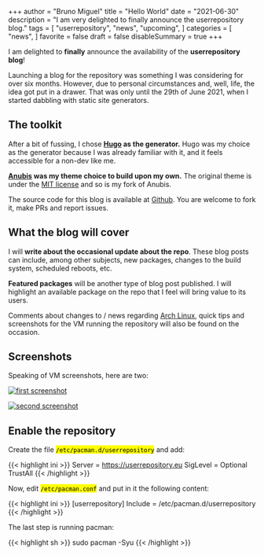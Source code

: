 +++
author = "Bruno Miguel"
title = "Hello World"
date = "2021-06-30"
description = "I am very delighted to finally announce the userrepository blog."
tags = [
    "userrepository",
    "news",
    "upcoming",
]
categories = [
    "news",
]
favorite = false
draft = false
disableSummary = true
+++

I am delighted to **finally** announce the availability of the **userrepository blog**!

Launching a blog for the repository was something I was considering for over six months. However, due to personal circumstances and, well, life, the idea got put in a drawer. That was only until the 29th of June 2021, when I started dabbling with static site generators.

## The toolkit

After a bit of fussing, I chose **[Hugo](https://gohugo.io/) as the generator.** Hugo was my choice as the generator because I was already familiar with it, and it feels accessible for a non-dev like me.

**[Anubis](https://github.com/mitrichius/hugo-theme-anubis) was my theme choice to build upon my own.** The original theme is under the [MIT license](https://github.com/Mitrichius/hugo-theme-anubis/blob/master/LICENSE) and so is my fork of Anubis.

The source code for this blog is available at [Github](https://github.com/brunomiguel/userrepository-blog). You are welcome to fork it, make PRs and report issues.

## What the blog will cover

I will **write about the occasional update about the repo**. These blog posts can include, among other subjects, new packages, changes to the build system, scheduled reboots, etc.

**Featured packages** will be another type of blog post published. I will highlight an available package on the repo that I feel will bring value to its users.

Comments about changes to / news regarding [Arch Linux](https://archlinux.org/), quick tips and screenshots for the VM running the repository will also be found on the occasion.

## Screenshots

Speaking of VM screenshots, here are two:

[![first screenshot](../../hello-world/vm1.jpg)](../../hello-world/vm1.jpg)

[![second screenshot](../../hello-world/vm2.jpg)](../../hello-world/vm2.jpg)

## Enable the repository

Create the file <mark>`/etc/pacman.d/userrepository`</mark> and add:

{{< highlight ini >}}
Server = https://userrepository.eu
SigLevel = Optional TrustAll
{{< /highlight >}}

Now, edit <mark>`/etc/pacman.conf`</mark> and put in it the following content:

{{< highlight ini >}}
[userrepository]
Include = /etc/pacman.d/userrepository
{{< /highlight >}}

The last step is running pacman:

{{< highlight sh >}}
sudo pacman -Syu
{{< /highlight >}}